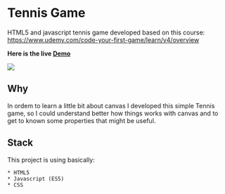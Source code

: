 # Tennis Game
HTML5 and javascript tennis game developed based on this course: https://www.udemy.com/code-your-first-game/learn/v4/overview


**Here is the live [Demo](https://gdomiciano.github.io/tennis-game/)**


<img src="https://raw.githubusercontent.com/gdomiciano/tennis-game/master/img/game-view.png" align="center">

## Why

In ordem to learn a little bit about canvas I developed this simple Tennis game, so I could understand better how things works with canvas and to get to known some properties that might be useful.

## Stack

This project is using basically:

    * HTML5
    * Javascript (ES5)
    * CSS
